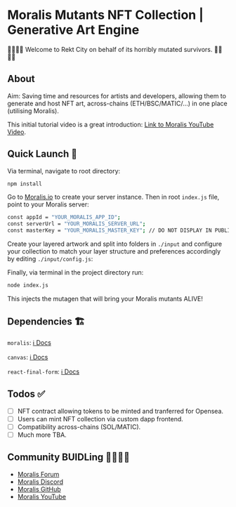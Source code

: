 # Moralis Mutants NFT Collection | Generative Art Engine

🧟‍♀️🧟‍♂️ Welcome to Rekt City on behalf of its horribly mutated survivors. 🧟‍♀️🧟‍♂️

## About

Aim: Saving time and resources for artists and developers, allowing them to generate and host NFT art, across-chains (ETH/BSC/MATIC/…) in one place (utilising Moralis).

This initial tutorial video is a great introduction: [Link to Moralis YouTube Video](https://youtu.be/TBC).

## Quick Launch 🚀

Via terminal, navigate to root directory:

```sh
npm install

```

Go to [Moralis.io](https://moralis.io/) to create your server instance. Then in root `index.js` file, point to your Moralis server:

```sh
const appId = "YOUR_MORALIS_APP_ID";
const serverUrl = "YOUR_MORALIS_SERVER_URL";
const masterKey = "YOUR_MORALIS_MASTER_KEY"; // DO NOT DISPLAY IN PUBLIC DIR

```

Create your layered artwork and split into folders in `./input` and configure your collection to match your layer structure and preferences accordingly by editing `./input/config.js`:

Finally, via terminal in the project directory run:

```sh
node index.js

```

This injects the mutagen that will bring your Moralis mutants ALIVE!

## Dependencies 🏗

`moralis`: [ℹ️ Docs](https://docs.moralis.io/)

`canvas`: [ℹ️ Docs](https://www.npmjs.com/package/canvas)

`react-final-form`: [ℹ️ Docs](https://final-form.org/docs/final-form/getting-started)

## Todos ✅

- [ ] NFT contract allowing tokens to be minted and tranferred for Opensea.
- [ ] Users can mint NFT collection via custom dapp frontend.
- [ ] Compatibility across-chains (SOL/MATIC).
- [ ] Much more TBA.

## Community BUIDLing 👨‍🔧👩‍🔧

- [Moralis Forum](https://forum.moralis.io/)
- [Moralis Discord](https://discord.com/channels/819584798443569182)
- [Moralis GitHub](https://github.com/MoralisWeb3)
- [Moralis YouTube](https://www.youtube.com/channel/UCgWS9Q3P5AxCWyQLT2kQhBw)
